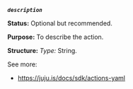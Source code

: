 ***`description`***

**Status:** Optional but recommended.

**Purpose:** To describe the action.

**Structure:** *Type:* String.

See more:
- https://juju.is/docs/sdk/actions-yaml
